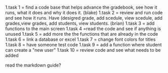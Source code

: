1.task 1 = find a code base that helps advance the gradebook, see how it runs, what it does and why it does it. (blake)
1.task 2 = review and run code and see how it runs. Have (desigred grade, add scedule, view scedule, add grades,view grades, add students, view students. (brian)
1.task 3 = add functions to the main screen
1.task 4 =read the code and see if anything is unused
1.task 5 = add more the the functions that are already in the code
1.task 6 = link a database or excel
1.task 7 = change font colors for titles
1.task 8 = have someone test code
1.task 9 = add a function where student can create a "new user"
1.task 10 = review code and see what needs to be added


read the markdown guide?

